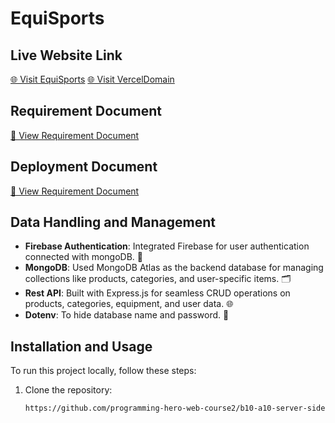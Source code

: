 # EquiSports

## Live Website Link
[🌐 Visit EquiSports](https://historical-elbow.surge.sh/)
[🌐 Visit VercelDomain](https://equi-sports-server-side-eight.vercel.app/)

## Requirement Document
[📄 View Requirement Document](https://docs.google.com/document/d/1zl97jEDUtdadOGwHSV_fP1gShCwCxwk6DDhQbEpcfHY/edit?tab=t.0)

## Deployment Document
[📄 View Requirement Document](https://docs.google.com/document/d/1wCn-okRkwxXS6huLo3St2_EsEMeDDtaU7oLIGqWylrM/edit?tab=t.0#heading=h.7u5ae0tz2ov1)


## Data Handling and Management

- **Firebase Authentication**: Integrated Firebase for user authentication connected with mongoDB. 🔐
- **MongoDB**: Used MongoDB Atlas as the backend database for managing collections like products, categories, and user-specific items. 🗂️ 
- **Rest API**: Built with Express.js for seamless CRUD operations on products, categories, equipment, and user data. 🌐
- **Dotenv**: To hide database name and password. 🔐

## Installation and Usage
To run this project locally, follow these steps:

1. Clone the repository:
   ```bash
   https://github.com/programming-hero-web-course2/b10-a10-server-side-MubarratHossain




